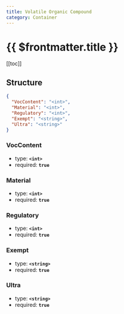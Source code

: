 ```yaml
---
title: Volatile Organic Compound
category: Container
---
```


# {{ $frontmatter.title }}

[[toc]]

## Structure

```json
{
  "VocContent": "<int>",
  "Material": "<int>",
  "Regulatory": "<int>",
  "Exempt": "<string>",
  "Ultra": "<string>"
}
```

### VocContent

- type: **`<int>`**
- required: **`true`**

### Material

- type: **`<int>`**
- required: **`true`**

### Regulatory

- type: **`<int>`**
- required: **`true`**

### Exempt

- type: **`<string>`**
- required: **`true`**

### Ultra

- type: **`<string>`**
- required: **`true`**
